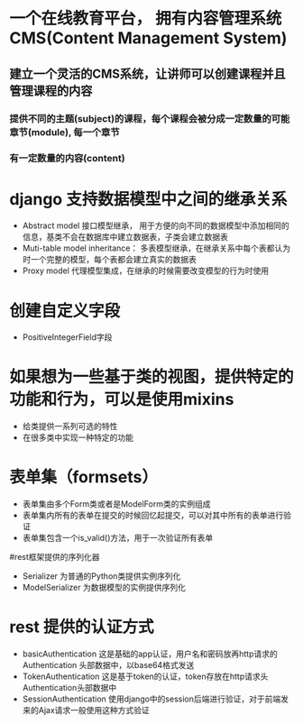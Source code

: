 # 一个在线教育平台， 拥有内容管理系统CMS(Content Management System)

## 建立一个灵活的CMS系统，让讲师可以创建课程并且管理课程的内容

### 提供不同的主题(subject)的课程，每个课程会被分成一定数量的可能章节(module), 每一个章节
### 有一定数量的内容(content)

# django 支持数据模型中之间的继承关系
* Abstract model 接口模型继承， 用于方便的向不同的数据模型中添加相同的信息，基类不会在数据库中建立数据表，子类会建立数据表
* Muti-table model inheritance： 多表模型继承，在继承关系中每个表都认为时一个完整的模型，每个表都会建立真实的数据表
* Proxy model 代理模型集成，在继承的时候需要改变模型的行为时使用

# 创建自定义字段
- PositiveIntegerField字段

# 如果想为一些基于类的视图，提供特定的功能和行为，可以是使用mixins
- 给类提供一系列可选的特性
- 在很多类中实现一种特定的功能


# 表单集（formsets）
- 表单集由多个Form类或者是ModelForm类的实例组成
- 表单集内所有的表单在提交的时候回忆起提交，可以对其中所有的表单进行验证
- 表单集包含一个is_valid()方法，用于一次验证所有表单

#rest框架提供的序列化器
* Serializer 为普通的Python类提供实例序列化
* ModelSerializer 为数据模型的实例提供序列化

# rest 提供的认证方式
* basicAuthentication 这是基础的app认证，用户名和密码放再http请求的Authentication 头部数据中，以base64格式发送
* TokenAuthentication 这是基于token的认证，token存放在http请求头Authentication头部数据中
* SessionAuthentication 使用django中的session后端进行验证，对于前端发来的Ajax请求一般使用这种方式验证
